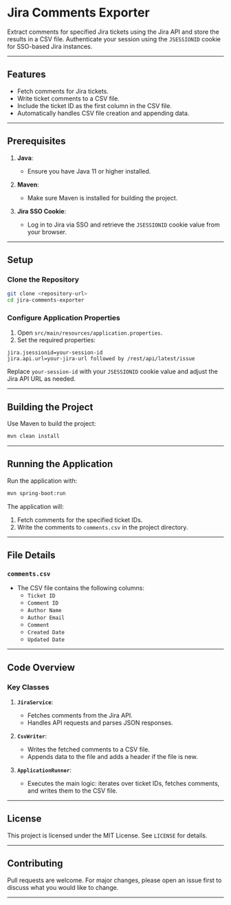 # Jira Comments Exporter

Extract comments for specified Jira tickets using the Jira API and store the results in a CSV file. Authenticate your session using the `JSESSIONID` cookie for SSO-based Jira instances.

---

## Features
- Fetch comments for Jira tickets.
- Write ticket comments to a CSV file.
- Include the ticket ID as the first column in the CSV file.
- Automatically handles CSV file creation and appending data.

---

## Prerequisites

1. **Java**:
    - Ensure you have Java 11 or higher installed.

2. **Maven**:
    - Make sure Maven is installed for building the project.

3. **Jira SSO Cookie**:
    - Log in to Jira via SSO and retrieve the `JSESSIONID` cookie value from your browser.

---

## Setup

### Clone the Repository
```bash
git clone <repository-url>
cd jira-comments-exporter
```

### Configure Application Properties
1. Open `src/main/resources/application.properties`.
2. Set the required properties:

```properties
jira.jsessionid=your-session-id
jira.api.url=your-jira-url followed by /rest/api/latest/issue
```

Replace `your-session-id` with your `JSESSIONID` cookie value and adjust the Jira API URL as needed.

---

## Building the Project

Use Maven to build the project:
```bash
mvn clean install
```

---

## Running the Application

Run the application with:
```bash
mvn spring-boot:run
```

The application will:
1. Fetch comments for the specified ticket IDs.
2. Write the comments to `comments.csv` in the project directory.

---

## File Details

### `comments.csv`
- The CSV file contains the following columns:
    - `Ticket ID`
    - `Comment ID`
    - `Author Name`
    - `Author Email`
    - `Comment`
    - `Created Date`
    - `Updated Date`

---

## Code Overview

### Key Classes

1. **`JiraService`**:
    - Fetches comments from the Jira API.
    - Handles API requests and parses JSON responses.

2. **`CsvWriter`**:
    - Writes the fetched comments to a CSV file.
    - Appends data to the file and adds a header if the file is new.

3. **`ApplicationRunner`**:
    - Executes the main logic: iterates over ticket IDs, fetches comments, and writes them to the CSV file.

---
## License
This project is licensed under the MIT License. See `LICENSE` for details.

---

## Contributing
Pull requests are welcome. For major changes, please open an issue first to discuss what you would like to change.

---
